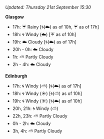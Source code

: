 *Updated: Thursday 21st September 15:30*

**Glasgow**

* 17h: :umbrella: Rainy [:cyclone:(:cloud:) as of 10h, :umbrella: as of 17h]
* 18h: :cyclone: Windy (:cloud:) [:umbrella: as of 10h]
* 19h: :cloud: Cloudy [:cyclone:(:cloud:) as of 17h]
* 20h - 0h: :cloud: Cloudy
* 1h: :partly_sunny: Partly Cloudy
* 2h - 4h: :cloud: Cloudy

**Edinburgh**

* 17h: :cyclone: Windy (:partly_sunny:) [:cyclone:(:cloud:) as of 17h]
* 18h: :cyclone: Windy (:sunny:) [:cyclone:(:partly_sunny:) as of 10h]
* 19h: :cyclone: Windy (:sunny:) [:cyclone:(:cloud:) as of 10h]
* 20h, 21h: :cyclone: Windy (:partly_sunny:)
* 22h, 23h: :partly_sunny: Partly Cloudy
* 0h - 2h: :cloud: Cloudy
* 3h, 4h: :partly_sunny: Partly Cloudy

